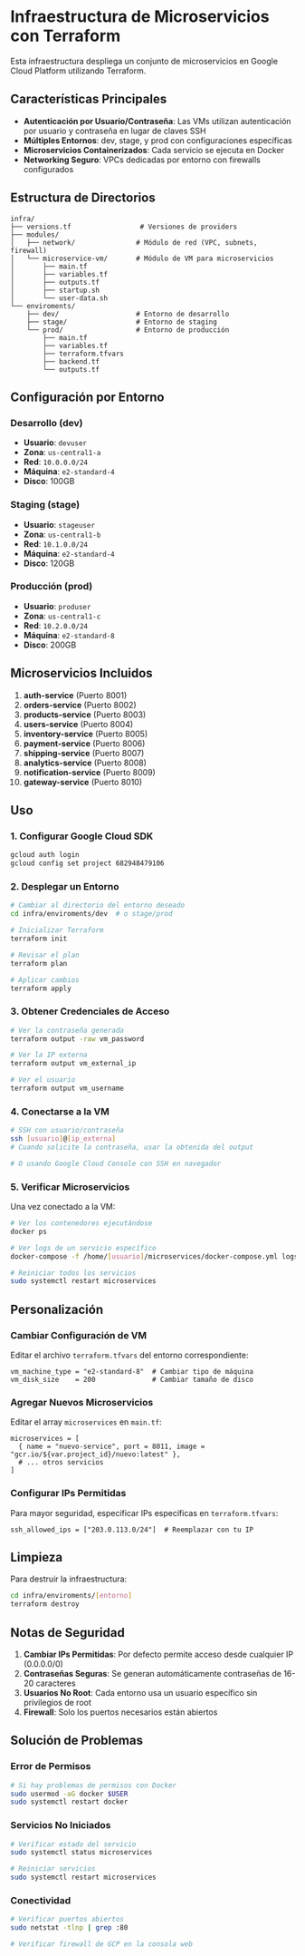 # Infraestructura de Microservicios con Terraform

Esta infraestructura despliega un conjunto de microservicios en Google Cloud Platform utilizando Terraform.

## Características Principales

- **Autenticación por Usuario/Contraseña**: Las VMs utilizan autenticación por usuario y contraseña en lugar de claves SSH
- **Múltiples Entornos**: dev, stage, y prod con configuraciones específicas
- **Microservicios Containerizados**: Cada servicio se ejecuta en Docker
- **Networking Seguro**: VPCs dedicadas por entorno con firewalls configurados

## Estructura de Directorios

```
infra/
├── versions.tf                 # Versiones de providers
├── modules/
│   ├── network/               # Módulo de red (VPC, subnets, firewall)
│   └── microservice-vm/       # Módulo de VM para microservicios
│       ├── main.tf
│       ├── variables.tf
│       ├── outputs.tf
│       ├── startup.sh
│       └── user-data.sh
└── enviroments/
    ├── dev/                   # Entorno de desarrollo
    ├── stage/                 # Entorno de staging
    └── prod/                  # Entorno de producción
        ├── main.tf
        ├── variables.tf
        ├── terraform.tfvars
        ├── backend.tf
        └── outputs.tf
```

## Configuración por Entorno

### Desarrollo (dev)
- **Usuario**: `devuser`
- **Zona**: `us-central1-a`
- **Red**: `10.0.0.0/24`
- **Máquina**: `e2-standard-4`
- **Disco**: 100GB

### Staging (stage)
- **Usuario**: `stageuser`
- **Zona**: `us-central1-b`
- **Red**: `10.1.0.0/24`
- **Máquina**: `e2-standard-4`
- **Disco**: 120GB

### Producción (prod)
- **Usuario**: `produser`
- **Zona**: `us-central1-c`
- **Red**: `10.2.0.0/24`
- **Máquina**: `e2-standard-8`
- **Disco**: 200GB

## Microservicios Incluidos

1. **auth-service** (Puerto 8001)
2. **orders-service** (Puerto 8002)
3. **products-service** (Puerto 8003)
4. **users-service** (Puerto 8004)
5. **inventory-service** (Puerto 8005)
6. **payment-service** (Puerto 8006)
7. **shipping-service** (Puerto 8007)
8. **analytics-service** (Puerto 8008)
9. **notification-service** (Puerto 8009)
10. **gateway-service** (Puerto 8010)

## Uso

### 1. Configurar Google Cloud SDK

```bash
gcloud auth login
gcloud config set project 682948479106
```

### 2. Desplegar un Entorno

```bash
# Cambiar al directorio del entorno deseado
cd infra/enviroments/dev  # o stage/prod

# Inicializar Terraform
terraform init

# Revisar el plan
terraform plan

# Aplicar cambios
terraform apply
```

### 3. Obtener Credenciales de Acceso

```bash
# Ver la contraseña generada
terraform output -raw vm_password

# Ver la IP externa
terraform output vm_external_ip

# Ver el usuario
terraform output vm_username
```

### 4. Conectarse a la VM

```bash
# SSH con usuario/contraseña
ssh [usuario]@[ip_externa]
# Cuando solicite la contraseña, usar la obtenida del output

# O usando Google Cloud Console con SSH en navegador
```

### 5. Verificar Microservicios

Una vez conectado a la VM:

```bash
# Ver los contenedores ejecutándose
docker ps

# Ver logs de un servicio específico
docker-compose -f /home/[usuario]/microservices/docker-compose.yml logs [nombre_servicio]

# Reiniciar todos los servicios
sudo systemctl restart microservices
```

## Personalización

### Cambiar Configuración de VM

Editar el archivo `terraform.tfvars` del entorno correspondiente:

```hcl
vm_machine_type = "e2-standard-8"  # Cambiar tipo de máquina
vm_disk_size    = 200              # Cambiar tamaño de disco
```

### Agregar Nuevos Microservicios

Editar el array `microservices` en `main.tf`:

```hcl
microservices = [
  { name = "nuevo-service", port = 8011, image = "gcr.io/${var.project_id}/nuevo:latest" },
  # ... otros servicios
]
```

### Configurar IPs Permitidas

Para mayor seguridad, especificar IPs específicas en `terraform.tfvars`:

```hcl
ssh_allowed_ips = ["203.0.113.0/24"]  # Reemplazar con tu IP
```

## Limpieza

Para destruir la infraestructura:

```bash
cd infra/enviroments/[entorno]
terraform destroy
```

## Notas de Seguridad

1. **Cambiar IPs Permitidas**: Por defecto permite acceso desde cualquier IP (0.0.0.0/0)
2. **Contraseñas Seguras**: Se generan automáticamente contraseñas de 16-20 caracteres
3. **Usuarios No Root**: Cada entorno usa un usuario específico sin privilegios de root
4. **Firewall**: Solo los puertos necesarios están abiertos

## Solución de Problemas

### Error de Permisos
```bash
# Si hay problemas de permisos con Docker
sudo usermod -aG docker $USER
sudo systemctl restart docker
```

### Servicios No Iniciados
```bash
# Verificar estado del servicio
sudo systemctl status microservices

# Reiniciar servicios
sudo systemctl restart microservices
```

### Conectividad
```bash
# Verificar puertos abiertos
sudo netstat -tlnp | grep :80

# Verificar firewall de GCP en la consola web
```
